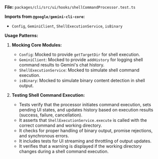 **File:** `packages/cli/src/ui/hooks/shellCommandProcessor.test.ts`

**Imports from `@google/gemini-cli-core`:**
- `Config`, `GeminiClient`, `ShellExecutionService`, `isBinary`

**Usage Patterns:**
1.  **Mocking Core Modules:**
    *   `Config`: Mocked to provide `getTargetDir` for shell execution.
    *   `GeminiClient`: Mocked to provide `addHistory` for logging shell command results to Gemini's chat history.
    *   `ShellExecutionService`: Mocked to simulate shell command execution.
    *   `isBinary`: Mocked to simulate binary content detection in shell output.

2.  **Testing Shell Command Execution:**
    *   Tests verify that the processor initiates command execution, sets pending UI states, and updates history based on execution results (success, failure, cancellation).
    *   It asserts that `ShellExecutionService.execute` is called with the correct command and working directory.
    *   It checks for proper handling of binary output, promise rejections, and synchronous errors.
    *   It includes tests for UI streaming and throttling of output updates.
    *   It verifies that a warning is displayed if the working directory changes during a shell command execution.

